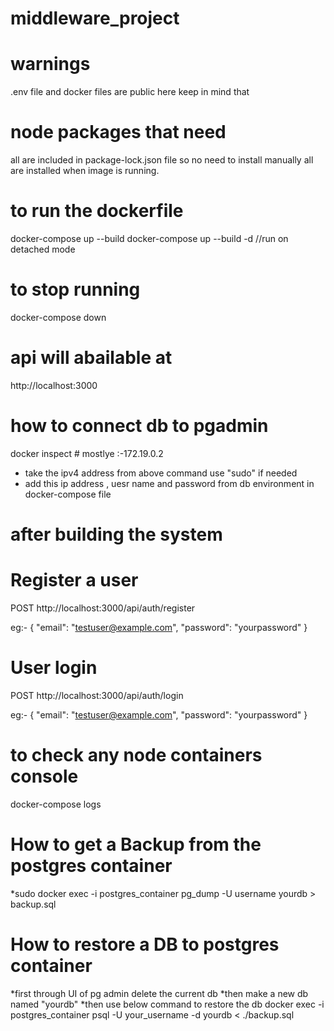 # middleware_project

# warnings
.env file and docker files are public here keep in mind that

# node packages that need 
all are included in package-lock.json file so no need to install manually all are installed when image is running.

# to run the dockerfile
docker-compose up --build
docker-compose up --build -d //run on detached mode

# to stop running
docker-compose down

# api will abailable at 
http://localhost:3000

# how to connect db to pgadmin
docker inspect <db image id> # mostlye :-172.19.0.2
* take the ipv4 address from above command use "sudo" if needed
* add this ip address , uesr name and password from db environment in docker-compose file

# after building the system

# Register a user
POST http://localhost:3000/api/auth/register

eg:-
{
  "email": "testuser@example.com",
  "password": "yourpassword"
}


# User login
POST http://localhost:3000/api/auth/login

eg:-
{
  "email": "testuser@example.com",
  "password": "yourpassword"
}

# to check any node containers console

docker-compose logs <app>

# How to get a Backup from the postgres container

*sudo docker exec -i postgres_container pg_dump -U username yourdb > backup.sql

# How to restore a DB to postgres container

*first through UI of pg admin delete the current db
*then make a new db named "yourdb"
*then use below command to restore the db
   docker exec -i postgres_container psql -U your_username -d yourdb < ./backup.sql

